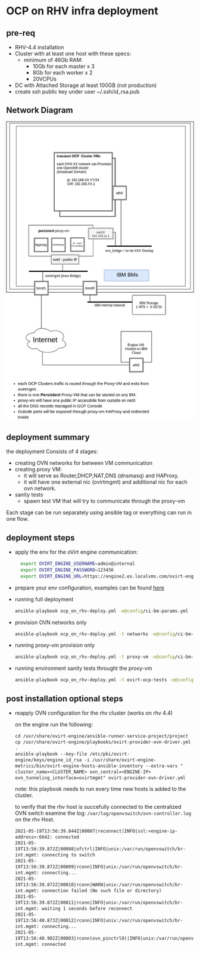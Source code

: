 # OCP on RHV infra deployment

## pre-req

- RHV-4.4 installation
- Cluster with at least one host with these specs:
  - minimum of 46Gb RAM:
    - 10Gb for each master x 3
    - 8Gb for each worker x 2
    - 20VCPUs
- DC with Attached Storage at least 100GB (not production)
- create ssh public key under user ~/.ssh/id_rsa.pub
## Network Diagram
![diagram](./ocp-on-rhv-ovn.drawio.png)


## deployment summary

the deployment Consists of 4 stages:

- creating OVN networks for between VM communication
- creating proxy VM:
  - it will serve as Router,DHCP,NAT,DNS (dnsmasq) and HAProxy.
  - it will have one external nic (ovirtmgmt) and additional nic for each ovn network.
- sanity tests
  - spawn test VM that will try to communicate through the proxy-vm
  
Each stage can be run separately using ansible tag or everything can run in one flow.

## deployment steps

- apply the env for the oVirt engine communication:
  ```bash
    export OVIRT_ENGINE_USERNAME=admin@internal
    export OVIRT_ENGINE_PASSWORD=123456
    export OVIRT_ENGINE_URL=https://engine2.es.localvms.com/ovirt-engine/api
  ```

- prepare your env configuration, examples can be found [here](https://github.com/oVirt/ocp-on-ovirt/tree/master/ocp-on-rhv-ci/deploy-env/config)
  
- running full deployment
  
  ```bash
  ansible-playbook ocp_on_rhv-deploy.yml -e@config/ci-bm-params.yml
  ```

- provision OVN networks only
  
  ```bash
  ansible-playbook ocp_on_rhv-deploy.yml -t networks -e@config/ci-bm-params.yml
  ```

- running proxy-vm provision only
  
  ```bash
  ansible-playbook ocp_on_rhv-deploy.yml -t proxy-vm -e@config/ci-bm-params.yml
  ```

- running environment sanity tests throught the proxy-vm
  
  ```bash
  ansible-playbook ocp_on_rhv-deploy.yml -t ovirt-ocp-tests -e@config/ci-bm-params.yml
  ```

## post installation optional steps

- reapply OVN configuration for the rhv cluster (works on rhv 4.4)
  
  on the engine run the following:

  ```shell
  cd /usr/share/ovirt-engine/ansible-runner-service-project/project
  cp /usr/share/ovirt-engine/playbooks/ovirt-provider-ovn-driver.yml .
  ansible-playbook --key-file /etc/pki/ovirt-engine/keys/engine_id_rsa -i /usr/share/ovirt-engine-metrics/bin/ovirt-engine-hosts-ansible-inventory --extra-vars " cluster_name=<CLUSTER_NAME> ovn_central=<ENGINE-IP> ovn_tunneling_interface=ovirtmgmt" ovirt-provider-ovn-driver.yml
  ```
  note: this playbook needs to  run every time new hosts is added to the cluster.
  
  to verify that the rhv host is succefully connected to the centralized OVN switch examine the log: `/var/log/openvswitch/ovn-controller.log` on the rhv Host.
  ```
  2021-05-19T13:56:39.844Z|00007|reconnect|INFO|ssl:<engine-ip-address>:6642: connected
  2021-05-19T13:56:39.872Z|00008|ofctrl|INFO|unix:/var/run/openvswitch/br-int.mgmt: connecting to switch
  2021-05-19T13:56:39.872Z|00009|rconn|INFO|unix:/var/run/openvswitch/br-int.mgmt: connecting...
  2021-05-19T13:56:39.872Z|00010|rconn|WARN|unix:/var/run/openvswitch/br-int.mgmt: connection failed (No such file or directory)
  2021-05-19T13:56:39.872Z|00011|rconn|INFO|unix:/var/run/openvswitch/br-int.mgmt: waiting 1 seconds before reconnect
  2021-05-19T13:56:40.873Z|00012|rconn|INFO|unix:/var/run/openvswitch/br-int.mgmt: connecting...
  2021-05-19T13:56:40.902Z|00003|rconn(ovn_pinctrl0)|INFO|unix:/var/run/openvswitch/br-int.mgmt: connected
  ```
